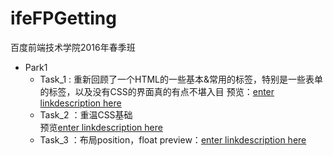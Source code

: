 # ifeFPGetting
百度前端技术学院2016年春季班

+ Park1
  + Task_1 : 重新回顾了一个HTML的一些基本&常用的标签，特别是一些表单的标签，以及没有CSS的界面真的有点不堪入目
    预览：[enter linkdescription here](http://htmlpreview.github.io/?https://github.com/liangqian/ifeFPGetting/blob/master/Part1/task_01_01_01.html) <br>
  + Task_2 ：重温CSS基础<br>
    预览[enter linkdescription here](http://htmlpreview.github.io/?https://github.com/liangqian/ifeFPGetting/blob/master/Part1/task_01_02_01.html)
  + Task_3 ：布局position，float
    preview：[enter linkdescription here](http://htmlpreview.github.io/?https://github.com/liangqian/ifeFPGetting/blob/master/Part1/task_01_03_01.html)
